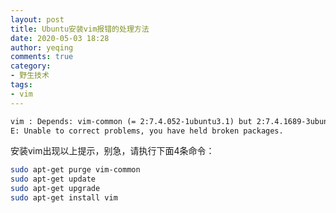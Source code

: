 ```yaml
---
layout: post
title: Ubuntu安装vim报错的处理方法
date: 2020-05-03 18:28
author: yeqing
comments: true
category: 
- 野生技术
tags: 
- vim
---
```


```tex
vim : Depends: vim-common (= 2:7.4.052-1ubuntu3.1) but 2:7.4.1689-3ubuntu1.3 is to be installed
E: Unable to correct problems, you have held broken packages.
```
安装vim出现以上提示，别急，请执行下面4条命令：

```bash
sudo apt-get purge vim-common
sudo apt-get update
sudo apt-get upgrade
sudo apt-get install vim
```